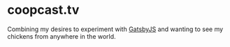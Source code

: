 # coopcast.tv

Combining my desires to experiment with [GatsbyJS](https://www.gatsbyjs.com/) and wanting to see my chickens from anywhere in the world.
